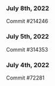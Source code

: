 ### July 8th, 2022

Commit #214246

### July 5th, 2022

Commit #314353


### July 4th, 2022

Commit #72281
